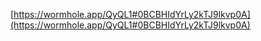 [https://wormhole.app/QyQL1#0BCBHIdYrLy2kTJ9lkvp0A](https://wormhole.app/QyQL1#0BCBHIdYrLy2kTJ9lkvp0A)
